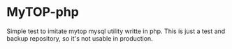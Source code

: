 # MyTOP-php

Simple test to imitate mytop mysql utility writte in php. This is just a test and backup repository, so it's not usable in production.